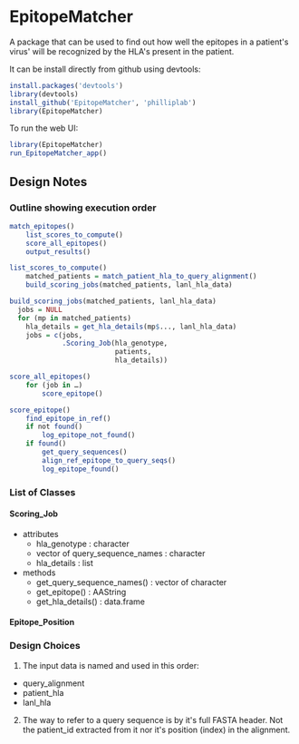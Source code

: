 EpitopeMatcher
==============

A package that can be used to find out how well the epitopes in a patient's virus' will be
recognized by the HLA's present in the patient.

It can be install directly from github using devtools:
```r
install.packages('devtools')
library(devtools)
install_github('EpitopeMatcher', 'philliplab')
library(EpitopeMatcher)
```

To run the web UI:
```r
library(EpitopeMatcher)
run_EpitopeMatcher_app()
```

## Design Notes

### Outline showing execution order

```r
match_epitopes()
	list_scores_to_compute()
	score_all_epitopes()
	output_results()

list_scores_to_compute()
	matched_patients = match_patient_hla_to_query_alignment()
	build_scoring_jobs(matched_patients, lanl_hla_data)

build_scoring_jobs(matched_patients, lanl_hla_data)
  jobs = NULL
  for (mp in matched_patients)
    hla_details = get_hla_details(mp$..., lanl_hla_data)
    jobs = c(jobs,
             .Scoring_Job(hla_genotype,
                          patients,
                          hla_details))

score_all_epitopes()
	for (job in …)
		score_epitope()

score_epitope()
	find_epitope_in_ref()
	if not found()
		log_epitope_not_found()
	if found()
		get_query_sequences()
		align_ref_epitope_to_query_seqs()
		log_epitope_found()
```

### List of Classes

#### Scoring_Job
* attributes
  - hla_genotype : character
  - vector of query_sequence_names : character
  - hla_details : list
* methods  
  - get_query_sequence_names() : vector of character
  - get_epitope() : AAString
  - get_hla_details() : data.frame

#### Epitope_Position

### Design Choices

1. The input data is named and used in this order:
  - query_alignment
  - patient_hla
  - lanl_hla
2. The way to refer to a query sequence is by it's full FASTA header. Not the
   patient_id extracted from it nor it's position (index) in the alignment.
